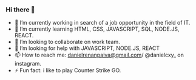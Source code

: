 ### Hi there 👋


- 🔭 I’m currently working in search of a job opportunity in the field of IT.
- 🌱 I’m currently learning HTML, CSS, JAVASCRIPT, SQL, NODE.JS, REACT.
- 👯 I’m looking to collaborate on work team.
- 🤔 I’m looking for help with JAVASCRIPT, NODE.JS, REACT
- 📫 How to reach me: danielrenanpaiva@gmail.com/ @danielcxy_ on instagram.
- ⚡ Fun fact: i like to play Counter Strike GO.
